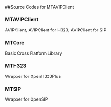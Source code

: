##Source Codes for MTAVIPClient

### MTAVIPClient
AVIPClient, AVIPClient for H323; AVIPClient for SIP

### MTCore
Basic Cross Flatform Library

### MTH323
Wrapper for OpenH323Plus

### MTSIP
Wrapper for OpenSIP
